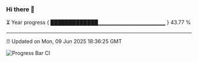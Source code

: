 ### Hi there 👋

⏳ Year progress { █████████████▁▁▁▁▁▁▁▁▁▁▁▁▁▁▁▁▁ } 43.77 %

---

⏰ Updated on Mon, 09 Jun 2025 18:36:25 GMT

![Progress Bar CI](https://github.com/DhruviPatel157/GitHub-Actions-Demo/workflows/Progress%20Bar%20CI/badge.svg)
